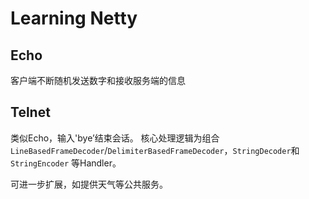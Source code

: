 # Learning Netty

## Echo
客户端不断随机发送数字和接收服务端的信息

## Telnet
类似Echo，输入'bye’结束会话。
核心处理逻辑为组合 `LineBasedFrameDecoder`/`DelimiterBasedFrameDecoder`，`StringDecoder`和`StringEncoder` 等Handler。

可进一步扩展，如提供天气等公共服务。
